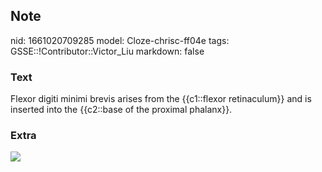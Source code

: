 ## Note
nid: 1661020709285
model: Cloze-chrisc-ff04e
tags: GSSE::!Contributor::Victor_Liu
markdown: false

### Text
Flexor digiti minimi brevis arises from the {{c1::flexor retinaculum}} and is inserted into the {{c2::base of the proximal phalanx}}.

### Extra
<img src="paste-7293f347d1cc48da61bdf1cb010eca6f25d33adb.jpg">
